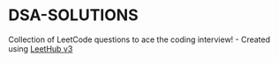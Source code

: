 # DSA-SOLUTIONS
Collection of LeetCode questions to ace the coding interview! - Created using [LeetHub v3](https://github.com/raphaelheinz/LeetHub-3.0)
